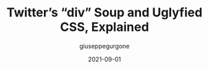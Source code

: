 ---
author: giuseppegurgone
date: 2021-09-01
permalink: false
tags:
  - html
  - css
target_url: https://giuseppegurgone.com/twitter-html/
title: Twitter’s “div” Soup and Uglyfied CSS, Explained
---